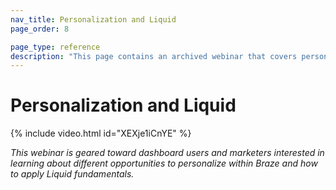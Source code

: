 ```yaml
---
nav_title: Personalization and Liquid
page_order: 8

page_type: reference
description: "This page contains an archived webinar that covers personalization opportunities within Braze, and how to apply Liquid fundamentals."
---
```


# Personalization and Liquid
{% include video.html id="XEXje1iCnYE" %}

_This webinar is geared toward dashboard users and marketers interested in learning about different opportunities to personalize within Braze and how to apply Liquid fundamentals._
